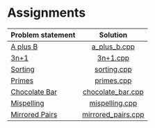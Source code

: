 # Assignments

| Problem statement  |        Solution        |
|:-------------------|:----------------------:|
| [A plus B][]       | [a_plus_b.cpp][]       |
| [3n+1][]           | [3n+1.cpp][]           |
| [Sorting][]        | [sorting.cpp][]        |
| [Primes][]         | [primes.cpp][]         |
| [Chocolate Bar][]  | [chocolate_bar.cpp][]  |
| [Mispelling][]     | [mispelling.cpp][]     |
| [Mirrored Pairs][] | [mirrored_pairs.cpp][] |

[A plus B]:       http://wcipeg.com/problems/desc/aplusb
[3n+1]:           http://wcipeg.com/problems/desc/3nplus1
[Sorting]:        http://wcipeg.com/problems/desc/a4b1
[Primes]:         http://wcipeg.com/problems/desc/primes1
[Chocolate Bar]:  http://wcipeg.com/problems/desc/chocolate
[Mispelling]:     http://wcipeg.com/problems/desc/a1
[Mirrored Pairs]: http://wcipeg.com/problems/desc/a2

[a_plus_b.cpp]:       a_plus_b.cpp
[3n+1.cpp]:           3n+1.cpp
[sorting.cpp]:        sorting.cpp
[primes.cpp]:         primes.cpp
[chocolate_bar.cpp]:  chocolate_bar.cpp
[mispelling.cpp]:     mispelling.cpp
[mirrored_pairs.cpp]: mirrored_pairs.cpp

